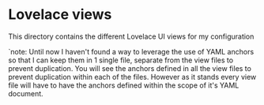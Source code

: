 # Lovelace views

This directory contains the different Lovelace UI views for my configuration

`note: Until now I haven't found a way to leverage the use of YAML anchors so that I can keep them in 1 single file, separate from the view files to prevent duplication. You will see the anchors defined in all the view files to prevent duplication within each of the files. However as it stands every view file will have to have the anchors defined within the scope of it's YAML document.
